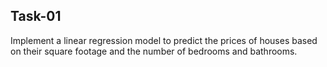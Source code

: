 ## Task-01

Implement a linear regression model to predict the prices of houses based on their square footage and the number of bedrooms and bathrooms.

